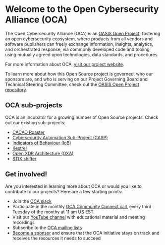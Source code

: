 
# Welcome to the Open Cybersecurity Alliance (OCA)

The Open Cybersecurity Alliance (OCA) is an [OASIS Open Project](https://oasis-open-projects.org/), fostering an open cybersecurity ecosystem, where products from all vendors and software publishers can freely exchange information, insights, analytics, and orchestrated response, via commonly developed code and tooling, using mutually agreed upon technologies, data standards, and procedures.

For more information about OCA, [visit our project website](https://opencybersecurityalliance.org.).

To learn more about how this Open Source project is governed, who our sponsors are, and who is serving on our Project Governing Board and Technical Steering Committee, check out the [OASIS Open Project repository](https://github.com/opencybersecurityalliance/oasis-open-project).


## OCA sub-projects
OCA is an incubator for a growing number of Open Source projects. Check out our existing sub-projects:

* [CACAO Roaster](https://github.com/opencybersecurityalliance/cacao-roaster)
* [Cybersecurity Automation Sub-Project (CASP)](https://github.com/opencybersecurityalliance/casp)
* [Indicators of Behaviour (IoB)](https://github.com/opencybersecurityalliance/oca-iob)
* [Kestrel](https://github.com/opencybersecurityalliance/kestrel-lang)
* [Open XDR Architecture (OXA)](https://github.com/opencybersecurityalliance/oxa)
* [STIX shifter](https://github.com/opencybersecurityalliance/stix-shifter)


## Get involved!
Are you interested in learning more about OCA or would you like to contribute to our projects? Here are a few starting points:

* Join the [OCA slack](https://join.slack.com/t/open-cybersecurity/shared_invite/zt-1jsgt1053-oYsfBPXXChhbRO4JO5Xo1A)
* Participate in the monthly [OCA Community Connect call](https://lists.oasis-open-projects.org/g/oca/calendar), every third Tuesday of the monthy at 11 am US EST. 
* Visit our [YouTube channel](https://www.youtube.com/channel/UCjTpPl2oEGH_Ws251m827Cg) with educational material and meeting recordings
* Subscribe to the [OCA mailing lists](https://lists.oasis-open-projects.org/g/oca)
* [Become a sponsor](https://opencybersecurityalliance.org/join-us/) and ensure that the OCA initiative stays on track and receives the resources it needs to succeed


